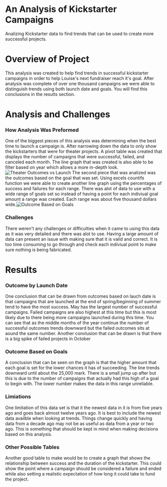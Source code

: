 # An Analysis of Kickstarter Campaigns
Analizing Kickstarter data to find trends that can be used to create more successful projects.
# Overview of Project
This analysis was created to help find trends in successful kickstarter campaigns in order to help Louise's next fundraiser reach it's goal. After analysis was complete of over one thousand campaigns we were able to distinguish trends using both launch date and goals. You will find this conclusions in the results section.
# Analysis and Challenges 
### How Analysis Was Preformed
One of the biggest pieces of this analysis was determining when the best time to launch a campaign is. After narrowing down the data to only show the kickstarters that were for theater projects. A pivot table was created that displays the number of campaigns that were successful, failed, and canceled each month. The line graph that was created is also able to be filter based on year which allows a more in-depth look.![Theater Outcomes vs Launch](https://user-images.githubusercontent.com/105613428/173255472-82fd3e9f-76b7-4457-b119-26667f03e8d8.png)
 The second piece that was analized was the outcomes based on the goal that was set. Using excels countifs function we were able to create another line graph using the percentages of success and failures for each range. There was alot of data to use with a wide range of goals set so instead of having a point for each indiviual goal amount a range was created. Each range was about five thousand dollars wide.![Outcome Based on Goals](https://user-images.githubusercontent.com/105613428/173255466-774a7a8d-4c5c-4fcb-8330-c8733610b07d.png)
 ### Challenges
There weren't any challenges or difficulties when it came to using this data as it was very detailed and there was alot to use. Having a large amount of data can present an issue with making sure that it is valid and correct. It is too time consuming to go through and check each indiviual point to make sure nothing is being fabricated.
# Results
### Outcome by Launch Date
One conclusion that can be drawn from outcomes based on lauch date is that campaigns that are launched at the end of spring/beginning of summer tend to have the most success. May has the largest number of successful campaigns. Failed campaigns are also highest at this time but this is most likely due to there being more campaigns launched during this time. You can see that as the middle months of the year continue the number of successful outcomes trends downward but the failed outcomes sits at aound the same number. Another convlusion that can be drawn is that there is a big spike of failed projects in October
### Outcome Based on Goals
A conclusion that can be seen on the graph is that the higher amount that each goal is set for the lower chances it has of succeeding. The line trends downward until about the 25,000 mark. There is a small jump up after but this is due to the number of campaigns that actually had this high of a goal to begin with. The lower number makes the data in this range unreliable.
### Limiations 
One limitation of this data set is that it the newest data in it is from five years ago and goes back almost twelve years ago. It is best to include the newest data availble when looking at trends. Things change quickly and having data from a decade ago may not be as useful as data from a year or two ago. This is something that should be kept in mind when making decisions based on this analysis.
### Other Possible Tables
Another good table to make would be to create a graph that shows the relationship between success and the duration of the kickstarter. This could show the point where a campaign should be considered a failure and ended while also setting a realistic expectation of how long it could take to fund the project.

